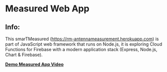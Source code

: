 # Measured Web App

## Info:
This smarTMeasured (https://rm-antennameasurement.herokuapp.com) is part of JavaScript web framework that runs on Node.js, it is exploring Cloud Functions for Firebase with a modern application stack (Express, Node.js, Chart & Firebase). 

[**Demo Measured App Video**](https://drive.google.com/open?id=1mfTiOIrEc05dKlPtCOnRIjUnXvp7iuhC)
